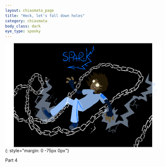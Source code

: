 ```yaml
---
layout: chiasmata_page
title: "Heck, let's fall down holes"
category: chiasmata
body_class: dark
eye_type: spooky
---
```


![155](/chiasmata/images/185.png){: style="margin: 0 -75px 0px"}

Part 4